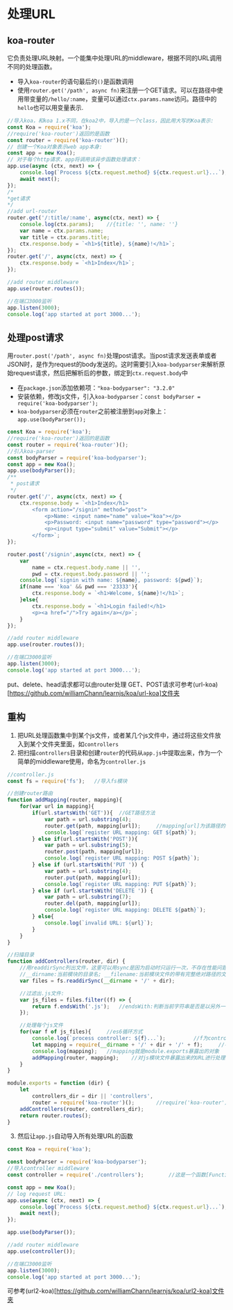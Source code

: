 # 处理URL

## koa-router
它负责处理URL映射。一个能集中处理URL的middleware，根据不同的URL调用不同的处理函数。
- 导入`koa-router`的语句最后的`()`是函数调用
- 使用`router.get('/path', async fn)`来注册一个GET请求。可以在路径中使用带变量的`/hello/:name`，变量可以通过`ctx.params.name`访问。路径中的`hello`也可以用变量表示.
```javascript
//导入koa，和koa 1.x不同，在koa2中，导入的是一个class，因此用大写的Koa表示:
const Koa = require('koa');
//require('koa-router')返回的是函数
const router = require('koa-router')();
// 创建一个Koa对象表示web app本身:
const app = new Koa();
// 对于每个http请求，app将调用该异步函数处理请求：
app.use(async (ctx, next) => {
    console.log(`Process ${ctx.request.method} ${ctx.request.url}...`);
    await next();
});
/*
*get请求
*/
//add url-router
router.get('/:title/:name', async(ctx, next) => {
    console.log(ctx.params);    //{title: '', name: ''}
    var name = ctx.params.name;
    var title = ctx.params.title;    
    ctx.response.body = `<h1>${title}, ${name}!</h1>`;
});
router.get('/', async(ctx, next) => {
    ctx.response.body = `<h1>Index</h1>`;
});

//add router middleware
app.use(router.routes());

//在端口3000监听
app.listen(3000);
console.log('app started at port 3000...');
```

## 处理post请求
用`router.post('/path', async fn)`处理post请求。当post请求发送表单或者JSON时，是作为request的body发送的。这时需要引入`koa-bodyparser`来解析原始request请求，然后把解析后的参数，绑定到`ctx.request.body`中
- 在`package.json`添加依赖项：`"koa-bodyparser": "3.2.0"`
- 安装依赖，修改js文件，引入`koa-bodyparser`：`const bodyParser = require('koa-bodyparser');`
- `koa-bodyparser`必须在`router`之前被注册到`app`对象上：`app.use(bodyParser());`
```javascript
const Koa = require('koa');
//require('koa-router')返回的是函数
const router = require('koa-router')();
//引入koa-parser
const bodyParser = require('koa-bodyparser');
const app = new Koa();
app.use(bodyParser());
/**
 * post请求
 */
router.get('/', async(ctx, next) => {
    ctx.response.body = `<h1>Index</h1>
        <form action="/signin" method="post">
            <p>Name: <input name="name" value="koa"></p>
            <p>Password: <input name="password" type="password"></p>
            <p><input type="submit" value="Submit"></p>
        </form>`;
});

router.post('/signin',async(ctx, next) => {
    var 
        name = ctx.request.body.name || '',
        pwd = ctx.request.body.password || '';
    console.log(`signin with name: ${name}, password: ${pwd}`);
    if(name === 'koa' && pwd === '23333'){
        ctx.response.body = `<h1>Welcome, ${name}!</h1>`;
    }else{
        ctx.response.body = `<h1>Login failed!</h1>
        <p><a href="/">Try again</a></p>`;
    }
});

//add router middleware
app.use(router.routes());

//在端口3000监听
app.listen(3000);
console.log('app started at port 3000...');
```
put、delete、head请求都可以由router处理
GET、POST请求可参考(url-koa)[https://github.com/williamChann/learnjs/koa/url-koa]文件夹

## 重构
1. 把URL处理函数集中到某个js文件，或者某几个js文件中，通过将这些文件放入到某个文件夹里面，如`controllers`
2. 把扫描`controllers`目录和创建`router`的代码从`app.js`中提取出来，作为一个简单的middleware使用，命名为`controller.js`
```javascript
//controller.js
const fs = require('fs');   //导入fs模块

//创建router路由
function addMapping(router, mapping){
    for(var url in mapping){
        if(url.startsWith('GET')){  //GET路径方法
            var path = url.substring(4);
            router.get(path, mapping[url]);     //mapping[url]为该路径的异步处理方法，即async(ctx, next) => {}
            console.log(`register URL mapping: GET ${path}`);
        } else if(url.startsWith('POST')){
            var path = url.substring(5);
            router.post(path, mapping[url]);
            console.log(`register URL mapping: POST ${path}`);
        } else if (url.startsWith('PUT ')) {
            var path = url.substring(4);
            router.put(path, mapping[url]);
            console.log(`register URL mapping: PUT ${path}`);
        } else if (url.startsWith('DELETE ')) {
            var path = url.substring(7);
            router.del(path, mapping[url]);
            console.log(`register URL mapping: DELETE ${path}`);
        } else{
            console.log(`invalid URL: ${url}`);
        }
    }
}

//扫描目录
function addControllers(router, dir) {
    //用readdirSync列出文件，这里可以用sync是因为启动时只运行一次，不存在性能问题
    //__dirname:当前模块的目录名; __filename:当前模块文件的带有完整绝对路径的文件名
    var files = fs.readdirSync(__dirname + '/' + dir);

    //过滤出.js文件:
    var js_files = files.filter((f) => {
        return f.endsWith('.js');   //endsWith:判断当前字符串是否是以另外一个给定的子字符串“结尾”的，startsWith()同理
    });

    //处理每个js文件
    for(var f of js_files){     //es6循环方式
        console.log(`process controller: ${f}...`);         //f为controllers里面的js文件
        let mapping = require(__dirname + '/' + dir + '/' + f);     //导入js模块文件
        console.log(mapping);   //mapping就是module.exports暴露出的对象
        addMapping(router, mapping);    //对js模块文件暴露出来的URL进行处理
    }
}

module.exports = function (dir) {
    let 
        controllers_dir = dir || 'controllers',
        router = require('koa-router')();       //require('koa-router')返回的是函数
    addControllers(router, controllers_dir);
    return router.routes();
}
```
3. 然后让`app.js`自动导入所有处理URL的函数
```javascript
const Koa = require('koa');

const bodyParser = require('koa-bodyparser');
//导入controller middleware
const controller = require('./controllers');        //这是一个函数[Function]

const app = new Koa();
// log request URL:
app.use(async (ctx, next) => {
    console.log(`Process ${ctx.request.method} ${ctx.request.url}...`);
    await next();
});

app.use(bodyParser());

//add router middleware
app.use(controller());

//在端口3000监听
app.listen(3000);
console.log('app started at port 3000...');
```
可参考(url2-koa)[https://github.com/williamChann/learnjs/koa/url2-koa]文件夹